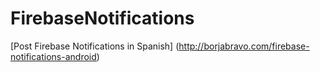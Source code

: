 # FirebaseNotifications

[Post Firebase Notifications in Spanish] (http://borjabravo.com/firebase-notifications-android)
